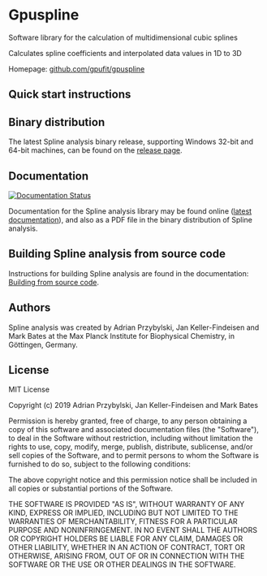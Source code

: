 # Gpuspline

Software library for the calculation of multidimensional cubic splines

Calculates spline coefficients and interpolated data values in 1D to 3D

Homepage: [github.com/gpufit/gpuspline](https://github.com/gpufit/gpuspline)

## Quick start instructions

## Binary distribution

The latest Spline analysis binary release, supporting Windows 32-bit and 64-bit machines, can be found on the [release page](https://github.com/xxx/releases).

## Documentation

[![Documentation Status](https://readthedocs.org/projects/XXX/badge/?version=latest)](http://xxx.readthedocs.io/en/latest/?badge=latest)

Documentation for the Spline analysis library may be found online ([latest documentation](http://xxx.readthedocs.io/en/latest/?badge=latest)), and also as a PDF file in the binary distribution of Spline analysis.

## Building Spline analysis from source code

Instructions for building Spline analysis are found in the documentation: [Building from source code](https://github.com/xxx/blob/master/docs/installation.rst).

## Authors

Spline analysis was created by Adrian Przybylski, Jan Keller-Findeisen and Mark Bates at the Max Planck Institute for Biophysical Chemistry, in Göttingen, Germany.

## License

MIT License

Copyright (c) 2019 Adrian Przybylski, Jan Keller-Findeisen and Mark Bates

Permission is hereby granted, free of charge, to any person obtaining a copy
of this software and associated documentation files (the "Software"), to deal
in the Software without restriction, including without limitation the rights
to use, copy, modify, merge, publish, distribute, sublicense, and/or sell
copies of the Software, and to permit persons to whom the Software is
furnished to do so, subject to the following conditions:

The above copyright notice and this permission notice shall be included in all
copies or substantial portions of the Software.

THE SOFTWARE IS PROVIDED "AS IS", WITHOUT WARRANTY OF ANY KIND, EXPRESS OR
IMPLIED, INCLUDING BUT NOT LIMITED TO THE WARRANTIES OF MERCHANTABILITY,
FITNESS FOR A PARTICULAR PURPOSE AND NONINFRINGEMENT. IN NO EVENT SHALL THE
AUTHORS OR COPYRIGHT HOLDERS BE LIABLE FOR ANY CLAIM, DAMAGES OR OTHER
LIABILITY, WHETHER IN AN ACTION OF CONTRACT, TORT OR OTHERWISE, ARISING FROM,
OUT OF OR IN CONNECTION WITH THE SOFTWARE OR THE USE OR OTHER DEALINGS IN THE
SOFTWARE.

